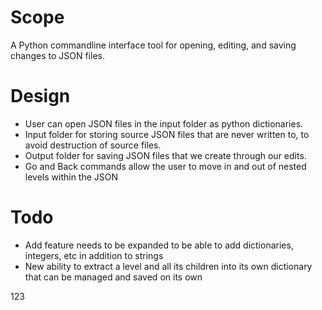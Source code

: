 # Scope
A Python commandline interface tool for opening, editing, and saving changes to JSON files.

# Design
- User can open JSON files in the input folder as python dictionaries.
- Input folder for storing source JSON files that are never written to, to avoid destruction of source files.
- Output folder for saving JSON files that we create through our edits.
- Go and Back commands allow the user to move in and out of nested levels within the JSON

# Todo
- Add feature needs to be expanded to be able to add dictionaries, integers, etc in addition to strings
- New ability to extract a level and all its children into its own dictionary that can be managed and saved on its own

123
